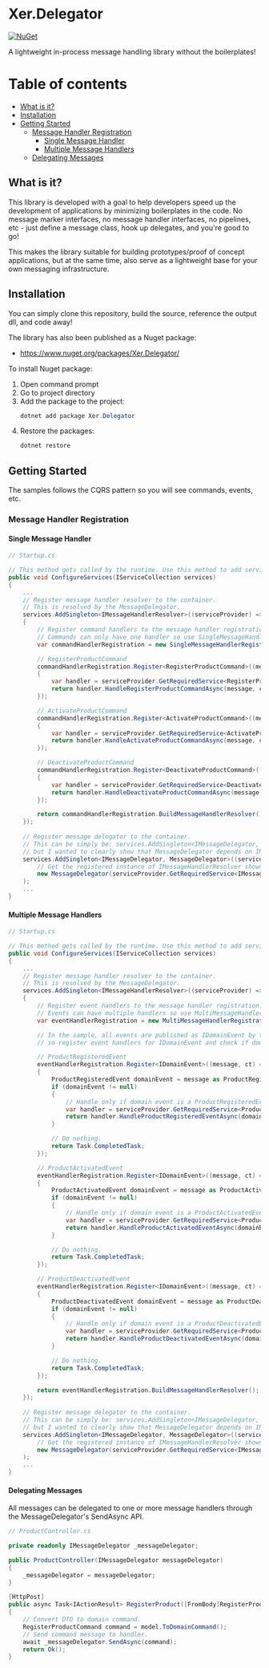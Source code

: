 
# Xer.Delegator
[![NuGet](https://img.shields.io/nuget/vpre/xer.delegator.svg)](https://www.nuget.org/packages/Xer.Delegator/)

A lightweight in-process message handling library without the boilerplates!

# Table of contents
* [What is it?](#what-is-it)
* [Installation](#installation)
* [Getting Started](#getting-started)
  * [Message Handler Registration](#message-handler-registration)
    * [Single Message Handler](#single-message-handler)
    * [Multiple Message Handlers](#multiple-message-handlers)
  * [Delegating Messages](#delegating-messages)

## What is it?
This library is developed with a goal to help developers speed up the development of applications by minimizing boilerplates in the code. No message marker interfaces, no message handler interfaces, no pipelines, etc - just define a message class, hook up delegates, and you're good to go!

This makes the library suitable for building prototypes/proof of concept applications, but at the same time, also serve as a lightweight base for your own messaging infrastructure.

## Installation
You can simply clone this repository, build the source, reference the output dll, and code away!

The library has also been published as a Nuget package:
* https://www.nuget.org/packages/Xer.Delegator/

To install Nuget package:
1. Open command prompt
2. Go to project directory
3. Add the package to the project:
    ```csharp
    dotnet add package Xer.Delegator
    ```
4. Restore the packages:
    ```csharp
    dotnet restore
    ```

## Getting Started
The samples follows the CQRS pattern so you will see commands, events, etc.

### Message Handler Registration
#### Single Message Handler

```csharp
// Startup.cs

// This method gets called by the runtime. Use this method to add services to the container.
public void ConfigureServices(IServiceCollection services)
{
    ...
    // Register message handler resolver to the container. 
    // This is resolved by the MessageDelegator.
    services.AddSingleton<IMessageHandlerResolver>((serviceProvider) =>
    {
        // Register command handlers to the message handler registration. 
        // Commands can only have one handler so use SingleMessageHandlerRegistration.
        var commandHandlerRegistration = new SingleMessageHandlerRegistration();

        // RegisterProductCommand
        commandHandlerRegistration.Register<RegisterProductCommand>((message, ct) =>
        {
            var handler = serviceProvider.GetRequiredService<RegisterProductCommandHandler>();
            return handler.HandleRegisterProductCommandAsync(message, ct);
        });

        // ActivateProductCommand
        commandHandlerRegistration.Register<ActivateProductCommand>((message, ct) =>
        {
            var handler = serviceProvider.GetRequiredService<ActivateProductCommandHandler>();
            return handler.HandleActivateProductCommandAsync(message, ct);
        });

        // DeactivateProductCommand
        commandHandlerRegistration.Register<DeactivateProductCommand>((message, ct) =>
        {
            var handler = serviceProvider.GetRequiredService<DeactivateProductCommandHandler>();
            return handler.HandleDeactivateProductCommandAsync(message, ct);
        });

        return commandHandlerRegistration.BuildMessageHandlerResolver();
    });
    
    // Register message delegator to the container. 
    // This can be simply be: services.AddSingleton<IMessageDelegator, MessageDelegator>(), 
    // but I wanted to clearly show that MessageDelegator depends on IMessageHandlerResolver.
    services.AddSingleton<IMessageDelegator, MessageDelegator>((serviceProvider) =>
        // Get the registered instance of IMessageHandlerResolver shown above.
        new MessageDelegator(serviceProvider.GetRequiredService<IMessageHandlerResolver>())
    );
    ...
}
```

#### Multiple Message Handlers

```csharp
// Startup.cs

// This method gets called by the runtime. Use this method to add services to the container.
public void ConfigureServices(IServiceCollection services)
{
    ...
    // Register message handler resolver to the container. 
    // This is resolved by the MessageDelegator.
    services.AddSingleton<IMessageHandlerResolver>((serviceProvider) =>
    {
        // Register event handlers to the message handler registration. 
        // Events can have multiple handlers so use MultiMessageHandlerRegistration.
        var eventHandlerRegistration = new MultiMessageHandlerRegistration();

        // In the sample, all events are published as IDomainEvent by the PublishingRepository,
        // so register event handlers for IDomainEvent and check if domain event can be handled.

        // ProductRegisteredEvent
        eventHandlerRegistration.Register<IDomainEvent>((message, ct) =>
        {
            ProductRegisteredEvent domainEvent = message as ProductRegisteredEvent;
            if (domainEvent != null)
            {
                // Handle only if domain event is a ProductRegisteredEvent.
                var handler = serviceProvider.GetRequiredService<ProductDomainEventsHandler>();
                return handler.HandleProductRegisteredEventAsync(domainEvent, ct);
            }

            // Do nothing.
            return Task.CompletedTask;
        });

        // ProductActivatedEvent
        eventHandlerRegistration.Register<IDomainEvent>((message, ct) =>
        {
            ProductActivatedEvent domainEvent = message as ProductActivatedEvent;
            if (domainEvent != null)
            {
                // Handle only if domain event is a ProductActivatedEvent.
                var handler = serviceProvider.GetRequiredService<ProductDomainEventsHandler>();
                return handler.HandleProductActivatedEventAsync(domainEvent, ct);
            }

            // Do nothing.
            return Task.CompletedTask;
        });

        // ProductDeactivatedEvent
        eventHandlerRegistration.Register<IDomainEvent>((message, ct) =>
        {
            ProductDeactivatedEvent domainEvent = message as ProductDeactivatedEvent;
            if (domainEvent != null)
            {
                // Handle only if domain event is a ProductDeactivatedEvent.
                var handler = serviceProvider.GetRequiredService<ProductDomainEventsHandler>();
                return handler.HandleProductDeactivatedEventAsync(domainEvent, ct);
            }

            // Do nothing.
            return Task.CompletedTask;
        });

        return eventHandlerRegistration.BuildMessageHandlerResolver();
    });
    
    // Register message delegator to the container. 
    // This can be simply be: services.AddSingleton<IMessageDelegator, MessageDelegator>(), 
    // but I wanted to clearly show that MessageDelegator depends on IMessageHandlerResolver.
    services.AddSingleton<IMessageDelegator, MessageDelegator>((serviceProvider) =>
        // Get the registered instance of IMessageHandlerResolver shown above.
        new MessageDelegator(serviceProvider.GetRequiredService<IMessageHandlerResolver>())
    );
    ...
}
```

#### Delegating Messages
All messages can be delegated to one or more message handlers through the MessageDelegator's SendAsync API.

```csharp
// ProductController.cs

private readonly IMessageDelegator _messageDelegator;

public ProductController(IMessageDelegator messageDelegator)
{
    _messageDelegator = messageDelegator;
}

[HttpPost]
public async Task<IActionResult> RegisterProduct([FromBody]RegisterProductCommandDto model)
{
    // Convert DTO to domain command.
    RegisterProductCommand command = model.ToDomainCommand();
    // Send command message to handler.
    await _messageDelegator.SendAsync(command);
    return Ok();
}
```
